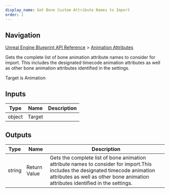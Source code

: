 ```yaml
---
display_name: Get Bone Custom Attribute Names to Import
order: 1
---
```

## Navigation

[Unreal Engine Blueprint API Reference](https://dev.epicgames.com/documentation/en-us/unreal-engine/BlueprintAPI) > [Animation Attributes](https://dev.epicgames.com/documentation/en-us/unreal-engine/BlueprintAPI/AnimationAttributes)

Gets the complete list of bone animation attribute names to consider for import.
This includes the designated timecode animation attributes as well as other bone animation attributes identified in the settings.

Target is Animation

## Inputs

| Type | Name | Description |
| --- | --- | --- |
| object | Target |  |

## Outputs

| Type | Name | Description |
| --- | --- | --- |
| string | Return Value | Gets the complete list of bone animation attribute names to consider for import.This includes the designated timecode animation attributes as well as other bone animation attributes identified in the settings. |
